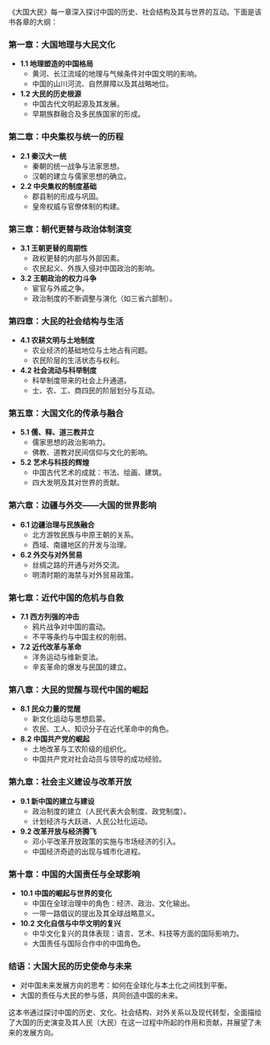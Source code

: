 《大国大民》每一章深入探讨中国的历史、社会结构及其与世界的互动。下面是该书各章的大纲：

### **第一章：大国地理与大民文化**
- **1.1 地理塑造的中国格局**
  - 黄河、长江流域的地理与气候条件对中国文明的影响。
  - 中国的山川河流、自然屏障以及其战略地位。
- **1.2 大民的历史根源**
  - 中国古代文明起源及其发展。
  - 早期族群融合及多民族国家的形成。

### **第二章：中央集权与统一的历程**
- **2.1 秦汉大一统**
  - 秦朝的统一战争与法家思想。
  - 汉朝的建立与儒家思想的确立。
- **2.2 中央集权的制度基础**
  - 郡县制的形成与巩固。
  - 皇帝权威与官僚体制的构建。

### **第三章：朝代更替与政治体制演变**
- **3.1 王朝更替的周期性**
  - 政权更替的内部与外部因素。
  - 农民起义、外族入侵对中国政治的影响。
- **3.2 王朝政治的权力斗争**
  - 宦官与外戚之争。
  - 政治制度的不断调整与演化（如三省六部制）。

### **第四章：大民的社会结构与生活**
- **4.1 农耕文明与土地制度**
  - 农业经济的基础地位与土地占有问题。
  - 农民阶层的生活状态与权利。
- **4.2 社会流动与科举制度**
  - 科举制度带来的社会上升通道。
  - 士、农、工、商四民的阶层划分与互动。

### **第五章：大国文化的传承与融合**
- **5.1 儒、释、道三教并立**
  - 儒家思想的政治影响力。
  - 佛教、道教对民间信仰与文化的影响。
- **5.2 艺术与科技的辉煌**
  - 中国古代艺术的成就：书法、绘画、建筑。
  - 四大发明及其对世界的贡献。

### **第六章：边疆与外交——大国的世界影响**
- **6.1 边疆治理与民族融合**
  - 北方游牧民族与中原王朝的关系。
  - 西域、南疆地区的开发与治理。
- **6.2 外交与对外贸易**
  - 丝绸之路的开通与对外交流。
  - 明清时期的海禁与对外贸易政策。

### **第七章：近代中国的危机与自救**
- **7.1 西方列强的冲击**
  - 鸦片战争对中国的震动。
  - 不平等条约与中国主权的削弱。
- **7.2 近代改革与革命**
  - 洋务运动与维新变法。
  - 辛亥革命的爆发与民国的建立。

### **第八章：大民的觉醒与现代中国的崛起**
- **8.1 民众力量的觉醒**
  - 新文化运动与思想启蒙。
  - 农民、工人、知识分子在近代革命中的角色。
- **8.2 中国共产党的崛起**
  - 土地改革与工农阶级的组织化。
  - 中国共产党对社会动员与领导的成功经验。

### **第九章：社会主义建设与改革开放**
- **9.1 新中国的建立与建设**
  - 政治制度的建立（人民代表大会制度、政党制度）。
  - 计划经济与大跃进、人民公社化运动。
- **9.2 改革开放与经济腾飞**
  - 邓小平改革开放政策的实施与市场经济的引入。
  - 中国经济奇迹的出现与城市化进程。

### **第十章：中国的大国责任与全球影响**
- **10.1 中国的崛起与世界的变化**
  - 中国在全球治理中的角色：经济、政治、文化输出。
  - 一带一路倡议的提出及其全球战略意义。
- **10.2 文化自信与中华文明的复兴**
  - 中华文化复兴的具体表现：语言、艺术、科技等方面的国际影响力。
  - 大国责任与国际合作中的中国角色。

### **结语：大国大民的历史使命与未来**
- 对中国未来发展方向的思考：如何在全球化与本土化之间找到平衡。
- 大国的责任与大民的参与感，共同创造中国的未来。

这本书通过探讨中国的历史、文化、社会结构、对外关系以及现代转型，全面描绘了大国的历史演变及其人民（大民）在这一过程中所起的作用和贡献，并展望了未来的发展方向。